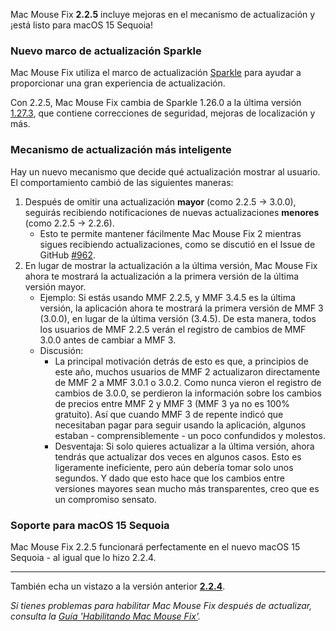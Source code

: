 Mac Mouse Fix **2.2.5** incluye mejoras en el mecanismo de actualización y ¡está listo para macOS 15 Sequoia!

### Nuevo marco de actualización Sparkle

Mac Mouse Fix utiliza el marco de actualización [Sparkle](https://sparkle-project.org/) para ayudar a proporcionar una gran experiencia de actualización.

Con 2.2.5, Mac Mouse Fix cambia de Sparkle 1.26.0 a la última versión [1.27.3](https://github.com/sparkle-project/Sparkle/releases/tag/1.27.3), que contiene correcciones de seguridad, mejoras de localización y más.

### Mecanismo de actualización más inteligente

Hay un nuevo mecanismo que decide qué actualización mostrar al usuario. El comportamiento cambió de las siguientes maneras:

1. Después de omitir una actualización **mayor** (como 2.2.5 -> 3.0.0), seguirás recibiendo notificaciones de nuevas actualizaciones **menores** (como 2.2.5 -> 2.2.6).
    - Esto te permite mantener fácilmente Mac Mouse Fix 2 mientras sigues recibiendo actualizaciones, como se discutió en el Issue de GitHub [#962](https://github.com/noah-nuebling/mac-mouse-fix/issues/962).
2. En lugar de mostrar la actualización a la última versión, Mac Mouse Fix ahora te mostrará la actualización a la primera versión de la última versión mayor.
    - Ejemplo: Si estás usando MMF 2.2.5, y MMF 3.4.5 es la última versión, la aplicación ahora te mostrará la primera versión de MMF 3 (3.0.0), en lugar de la última versión (3.4.5). De esta manera, todos los usuarios de MMF 2.2.5 verán el registro de cambios de MMF 3.0.0 antes de cambiar a MMF 3.
    - Discusión:
        - La principal motivación detrás de esto es que, a principios de este año, muchos usuarios de MMF 2 actualizaron directamente de MMF 2 a MMF 3.0.1 o 3.0.2. Como nunca vieron el registro de cambios de 3.0.0, se perdieron la información sobre los cambios de precios entre MMF 2 y MMF 3 (MMF 3 ya no es 100% gratuito). Así que cuando MMF 3 de repente indicó que necesitaban pagar para seguir usando la aplicación, algunos estaban - comprensiblemente - un poco confundidos y molestos.
        - Desventaja: Si solo quieres actualizar a la última versión, ahora tendrás que actualizar dos veces en algunos casos. Esto es ligeramente ineficiente, pero aún debería tomar solo unos segundos. Y dado que esto hace que los cambios entre versiones mayores sean mucho más transparentes, creo que es un compromiso sensato.

### Soporte para macOS 15 Sequoia

Mac Mouse Fix 2.2.5 funcionará perfectamente en el nuevo macOS 15 Sequoia - al igual que lo hizo 2.2.4.

---

También echa un vistazo a la versión anterior [**2.2.4**](https://github.com/noah-nuebling/mac-mouse-fix/releases/tag/2.2.4).

*Si tienes problemas para habilitar Mac Mouse Fix después de actualizar, consulta la [Guía 'Habilitando Mac Mouse Fix'](https://github.com/noah-nuebling/mac-mouse-fix/discussions/861).*